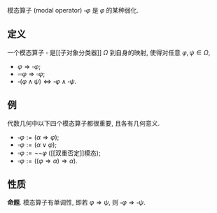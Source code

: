 
模态算子 (modal operator) $\square\varphi$ 是 $\varphi$ 的某种弱化.

## 定义

一个模态算子 $\square$ 是[[子对象分类器]] $\Omega$ 到自身的映射, 使得对任意 $\varphi,\psi\in\Omega$,

- $\varphi\Rightarrow \square\varphi$;
- $\square\square\varphi \Rightarrow \square\varphi$;
- $\square(\varphi\wedge\psi) \Leftrightarrow \square\varphi\wedge\square\psi$.

## 例

代数几何中以下四个模态算子都很重要, 且各有几何意义.

- $\square\varphi := (\alpha\Rightarrow \varphi)$;
- $\square\varphi := (\alpha\vee \varphi)$;
- $\square\varphi := \neg\neg \varphi$ ([[双重否定]]模态);
- $\square\varphi := ((\varphi\Rightarrow \alpha)\Rightarrow \alpha)$.



## 性质

**命题**. 模态算子有单调性, 即若 $\varphi\Rightarrow \psi$, 则 $\square\varphi \Rightarrow \square\psi$.